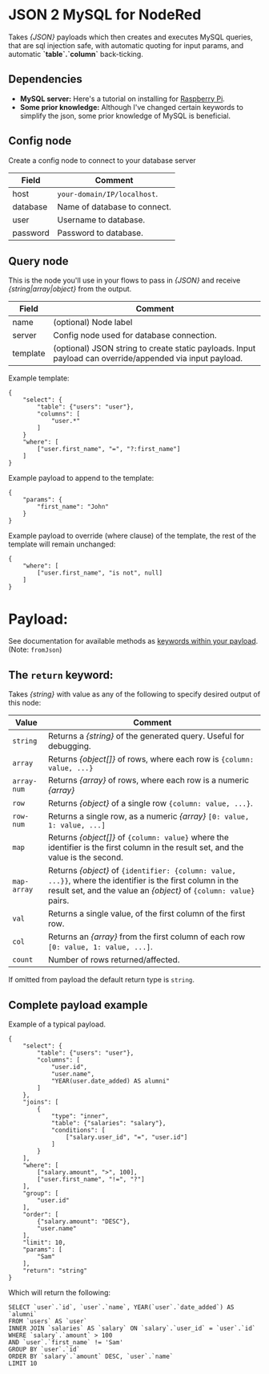 # JSON 2 MySQL for NodeRed

Takes *{JSON}* payloads which then creates and executes MySQL queries, that are sql injection safe, with automatic quoting for input params, and  automatic **\`table\`.\`column\`** back-ticking.

## Dependencies

- **MySQL server:** Here's a tutorial on installing for [Raspberry Pi](https://linuxhint.com/setup-mysql-raspberry-pi/).
- **Some prior knowledge:** Although I've changed certain keywords to simplify the json, some prior knowledge of MySQL is beneficial.


## Config node

Create a config node to connect to your database server

| Field | Comment |
|---|---|
| host | `your-domain/IP/localhost`. |
| database |  Name of database to connect. |
| user | Username to database. |
| password | Password to database. |


## Query node

This is the node you'll use in your flows to pass in *{JSON}* and receive *{string|array|object}* from the output.

| Field | Comment |
|---|---|
| name | (optional) Node label |
| server | Config node used for database connection. |
| template | (optional) JSON string to create static payloads. Input payload can override/appended via input payload. |

Example template:

```
{
	"select": {
		"table": {"users": "user"},
		"columns": [
			"user.*"
		]
	}
	"where": [
		["user.first_name", "=", "?:first_name"]
	]
}
```

Example payload to append to the template:
```
{
	"params": {
		"first_name": "John"
	}
}
```

Example payload to override (where clause) of the template, the rest of the template will remain unchanged:
```
{
	"where": [
		["user.first_name", "is not", null]
	]
}
```


# Payload:

See documentation for available methods as [keywords within your payload](https://www.npmjs.com/package/@caitken-com/simple-sql-builder). (Note: `fromJson`)

## The `return` keyword:

Takes _{string}_ with value as any of the following to specify desired output of this node:

| Value | Comment |
|---|---|
| `string` |  Returns a _{string}_ of the generated query. Useful for debugging. |
| `array` | Returns _{object[]}_ of rows, where each row is `{column: value, ...}` |
| `array-num` | Returns _{array}_ of rows, where each row is a numeric _{array}_ |
| `row` | Returns _{object}_ of a single row `{column: value, ...}`. |
| `row-num` | Returns a single row, as a numeric _{array}_ `[0: value, 1: value, ...]` |
| `map` | Returns _{object[]}_ of `{column: value}` where the identifier is the first column in the result set, and the value is the second. |
| `map-array` | Returns _{object}_ of `{identifier: {column: value, ...}}`, where the identifier is the first column in the result set, and the value an _{object}_  of `{column: value}` pairs. |
| `val` | Returns a single value, of the first column of the first row. |
| `col` | Returns an _{array}_ from the first column of each row `[0: value, 1: value, ...]`. |
| `count` | Number of rows returned/affected. |

If omitted from payload the default return type is `string`.


## Complete payload example

Example of a typical payload.

```
{
	"select": {
		"table": {"users": "user"},
		"columns": [
			"user.id",
			"user.name",
			"YEAR(user.date_added) AS alumni"
		]
	},
	"joins": [
		{
			"type": "inner",
			"table": {"salaries": "salary"},
			"conditions": [
				["salary.user_id", "=", "user.id"]
			]
		}
	],
	"where": [
		["salary.amount", ">", 100],
		["user.first_name", "!=", "?"]
	],
	"group": [
		"user.id"
	],
	"order": [
		{"salary.amount": "DESC"},
		"user.name"
	],
	"limit": 10,
	"params": [
		"Sam"
	],
	"return": "string"
}
```

Which will return the following:

```
SELECT `user`.`id`, `user`.`name`, YEAR(`user`.`date_added`) AS `alumni`
FROM `users` AS `user`
INNER JOIN `salaries` AS `salary` ON `salary`.`user_id` = `user`.`id`
WHERE `salary`.`amount` > 100
AND `user`.`first_name` != 'Sam'
GROUP BY `user`.`id`
ORDER BY `salary`.`amount` DESC, `user`.`name`
LIMIT 10
```
